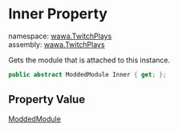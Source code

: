 # Inner Property

namespace: [wawa\.TwitchPlays](../../wawa.TwitchPlays.md)<br />
assembly: [wawa\.TwitchPlays](../../../wawa.TwitchPlays.md)

Gets the module that is attached to this instance\.

```csharp
public abstract ModdedModule Inner { get; };
```

## Property Value

[ModdedModule](../../../wawa.Modules/wawa.Modules/ModdedModule.md)

